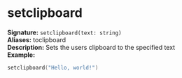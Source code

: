 # setclipboard
**Signature:** `setclipboard(text: string)` <br>
**Aliases:** toclipboard <br>
**Description:** Sets the users clipboard to the specified text <br>
**Example:**
```lua
setclipboard("Hello, world!")
```
